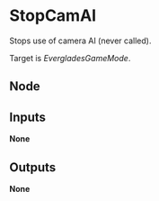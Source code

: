 # StopCamAI
Stops use of camera AI (never called).  

Target is *EvergladesGameMode*.  

## Node

## Inputs
**None**

## Outputs
**None**
